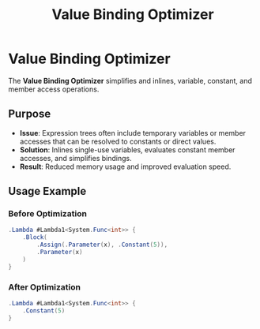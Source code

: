 ﻿---
layout: default
title: Value Binding Optimizer
parent: optimizers
nav_order: 6
---
# Value Binding Optimizer
The **Value Binding Optimizer** simplifies and inlines, variable, constant, and member access operations.

## **Purpose**
- **Issue**: Expression trees often include temporary variables or member accesses that can be resolved to constants or direct values.
- **Solution**: Inlines single-use variables, evaluates constant member accesses, and simplifies bindings.
- **Result**: Reduced memory usage and improved evaluation speed.

## **Usage Example**
### **Before Optimization**
```csharp
.Lambda #Lambda1<System.Func<int>> {
    .Block(
        .Assign(.Parameter(x), .Constant(5)),
        .Parameter(x)
    )
}
```

### **After Optimization**
```csharp
.Lambda #Lambda1<System.Func<int>> {
    .Constant(5)
}
```